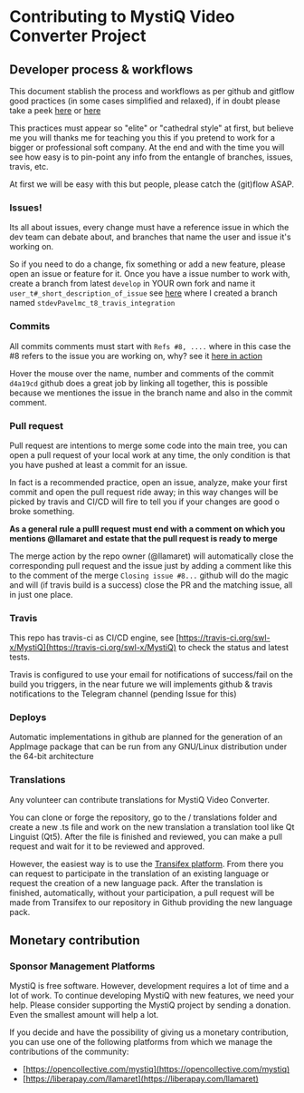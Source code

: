 # Contributing to MystiQ Video Converter Project

## Developer process & workflows

This document stablish the process and workflows as per github and gitflow good practices (in some cases simplified and relaxed), if in doubt please take a peek [here](https://medium.com/@devmrin/learn-complete-gitflow-workflow-basics-how-to-from-start-to-finish-8756ad5b7394) or [here](https://nvie.com/posts/a-successful-git-branching-model/)

This practices must appear so "elite" or "cathedral style" at first, but believe me you will thanks me for teaching you this if you pretend to work for a bigger or professional soft company. At the end and with the time you will see how easy is to pin-point any info from the entangle of branches, issues, travis, etc.

At first we will be easy with this but people, please catch the (git)flow ASAP.

### Issues!

Its all about issues, every change must have a reference issue in which the dev team can debate about, and branches that name the user and issue it's working on.

So if you need to do a change, fix something or add a new feature, please open an issue or feature for it. Once you have a issue number to work with, create a branch from latest `develop` in YOUR own fork and name it `user_t#_short_description_of_issue` see [here](https://github.com/stdevPavelmc/MystiQ/tree/stdevPavelmc_t8_travis_integration) where I created a branch named `stdevPavelmc_t8_travis_integration`

### Commits

All commits comments must start with `Refs #8, ....` where in this case the #8 refers to the issue you are working on, why? see it [here in action](https://github.com/swl-x/MystiQ/issues/8)

Hover the mouse over the name, number and comments of the commit `d4a19cd` github does a great job by linking all together, this is possible because we mentiones the issue in the branch name and also in the commit comment.

### Pull request

Pull request are intentions to merge some code into the main tree, you can open a pull request of your local work at any time, the only condition is that you have pushed at least a commit for an issue.

In fact is a recommended practice, open an issue, analyze, make your first commit and open the pull request ride away; in this way changes will be picked by travis and CI/CD will fire to tell you if your changes are good o broke something.

**As a general rule a pulll request must end with a comment on which you mentions @llamaret and estate that the pull request is ready to merge**

The merge action by the repo owner (@llamaret) will automatically close the corresponding pull request and the issue just by adding a comment like this to the comment of the merge `Closing issue #8...` github will do the magic and will (if travis build is a success) close the PR and the matching issue, all in just one place.

### Travis

This repo has travis-ci as CI/CD engine, see [https://travis-ci.org/swl-x/MystiQ](https://travis-ci.org/swl-x/MystiQ) to check the status and latest tests.

Travis is configured to use your email for notifications of success/fail on the build you triggers, in the near future we will implements github & travis notifications to the Telegram channel (pending Issue for this)

### Deploys

Automatic implementations in github are planned for the generation of an AppImage package that can be run from any GNU/Linux distribution under the 64-bit architecture

### Translations

Any volunteer can contribute translations for MystiQ Video Converter.

You can clone or forge the repository, go to the / translations folder and create a new .ts file and work on the new translation a translation tool like Qt Linguist (Qt5). After the file is finished and reviewed, you can make a pull request and wait for it to be reviewed and approved.

However, the easiest way is to use the [Transifex platform](https://www.transifex.com/swl-x-project/mystiq-video-converter/). From there you can request to participate in the translation of an existing language or request the creation of a new language pack. After the translation is finished, automatically, without your participation, a pull request will be made from Transifex to our repository in Github providing the new language pack.

## Monetary contribution

### Sponsor Management Platforms

MystiQ is free software. However, development requires a lot of time and a lot of work. To continue developing MystiQ with new features, we need your help. Please consider supporting the MystiQ project by sending a donation. Even the smallest amount will help a lot.

If you decide and have the possibility of giving us a monetary contribution, you can use one of the following platforms from which we manage the contributions of the community:

- [https://opencollective.com/mystiq](https://opencollective.com/mystiq)
- [https://liberapay.com/llamaret](https://liberapay.com/llamaret)
